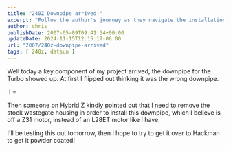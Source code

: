 ```yaml
---
title: "240Z Downpipe arrived!"
excerpt: "Follow the author's journey as they navigate the installation of a turbo downpipe on a Z31 motor, sharing helpful tips and insights."
author: chris
publishDate: 2007-05-09T09:41:34+00:00
updateDate: 2024-11-15T12:15:17-06:00
url: "2007/240z-downpipe-arrived"
tags: [ 240z, datsun ]
---
```


Well today a key component of my project arrived, the downpipe for the Turbo showed up. At first I flipped out thinking it was the wrong downpipe.

<a href="https://www.flickr.com/photos/chammond/490585558/" ><img alt="" src="https://farm1.static.flickr.com/218/490585558_eb5112c77e_m.jpg" border="0" /></a> ! = <a href="https://www.flickr.com/photos/chammond/490601273/" ><img alt="" src="https://farm1.static.flickr.com/217/490601273_c54b8a7005_m.jpg" border="0" /></a>

Then someone on Hybrid Z kindly pointed out that I need to remove the stock wastegate housing in order  to install this downpipe, which I believe is off a Z31 motor, instead of an L28ET motor like I have.

I'll be testing this out tomorrow, then I hope to try to get it over to Hackman to get it powder coated!

